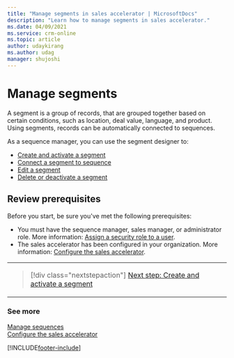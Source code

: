 ```yaml
---
title: "Manage segments in sales accelerator | MicrosoftDocs"
description: "Learn how to manage segments in sales accelerator."
ms.date: 04/09/2021
ms.service: crm-online
ms.topic: article
author: udaykirang
ms.author: udag
manager: shujoshi
---
```


# Manage segments

A segment is a group of records, that are grouped together based on certain conditions, such as location, deal value, language, and product. Using segments, records can be automatically connected to sequences.

As a sequence manager, you can use the segment designer to:
- [Create and activate a segment](create-and-activate-a-segment.md)  
- [Connect a segment to sequence](connect-a-segment-to-sequence.md)
- [Edit a segment](edit-a-segment.md)
- [Delete or deactivate a segment](delete-deactivate-a-segment.md)

## Review prerequisites  

Before you start, be sure you've met the following prerequisites:
-	You must have the sequence manager, sales manager, or administrator role. More information: [Assign a security role to a user](https://docs.microsoft.com/power-platform/admin/create-users-assign-online-security-roles#assign-a-security-role-to-a-user).
-	The sales accelerator has been configured in your organization. More information: [Configure the sales accelerator](enable-configure-sales-accelerator.md).

<table>
<tr><td>

> [!div class="nextstepaction"] 
> [Next step: Create and activate a segment](create-and-activate-a-segment.md)
</td></tr>
</table>   

### See more

[Manage sequences](create-manage-sequences.md)   
[Configure the sales accelerator](enable-configure-sales-accelerator.md)


[!INCLUDE[footer-include](../includes/footer-banner.md)]